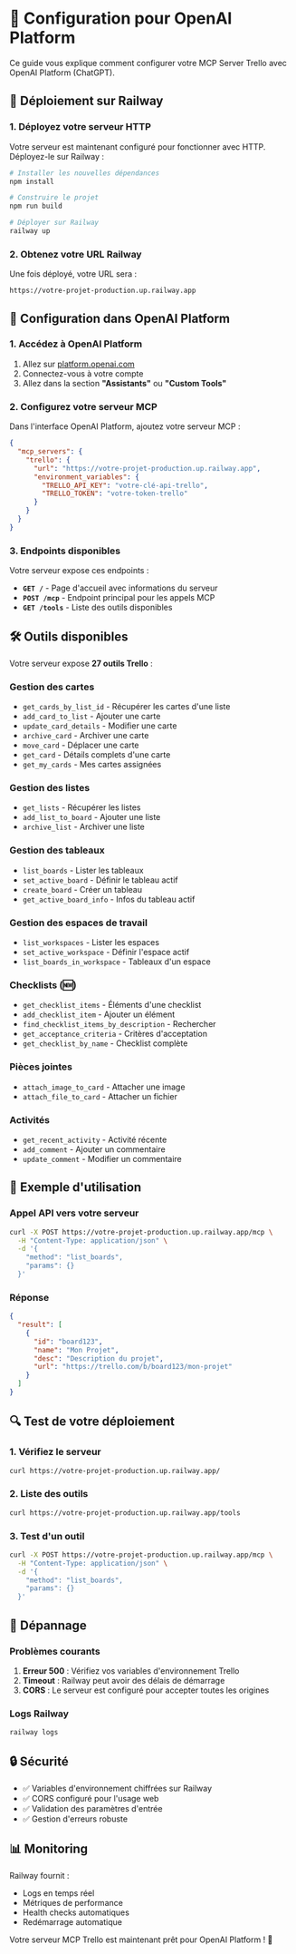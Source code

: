 # 🤖 Configuration pour OpenAI Platform

Ce guide vous explique comment configurer votre MCP Server Trello avec OpenAI Platform (ChatGPT).

## 🚀 **Déploiement sur Railway**

### 1. Déployez votre serveur HTTP

Votre serveur est maintenant configuré pour fonctionner avec HTTP. Déployez-le sur Railway :

```bash
# Installer les nouvelles dépendances
npm install

# Construire le projet
npm run build

# Déployer sur Railway
railway up
```

### 2. Obtenez votre URL Railway

Une fois déployé, votre URL sera :
```
https://votre-projet-production.up.railway.app
```

## 🔧 **Configuration dans OpenAI Platform**

### 1. Accédez à OpenAI Platform

1. Allez sur [platform.openai.com](https://platform.openai.com)
2. Connectez-vous à votre compte
3. Allez dans la section **"Assistants"** ou **"Custom Tools"**

### 2. Configurez votre serveur MCP

Dans l'interface OpenAI Platform, ajoutez votre serveur MCP :

```json
{
  "mcp_servers": {
    "trello": {
      "url": "https://votre-projet-production.up.railway.app",
      "environment_variables": {
        "TRELLO_API_KEY": "votre-clé-api-trello",
        "TRELLO_TOKEN": "votre-token-trello"
      }
    }
  }
}
```

### 3. Endpoints disponibles

Votre serveur expose ces endpoints :

- **`GET /`** - Page d'accueil avec informations du serveur
- **`POST /mcp`** - Endpoint principal pour les appels MCP
- **`GET /tools`** - Liste des outils disponibles

## 🛠️ **Outils disponibles**

Votre serveur expose **27 outils Trello** :

### Gestion des cartes
- `get_cards_by_list_id` - Récupérer les cartes d'une liste
- `add_card_to_list` - Ajouter une carte
- `update_card_details` - Modifier une carte
- `archive_card` - Archiver une carte
- `move_card` - Déplacer une carte
- `get_card` - Détails complets d'une carte
- `get_my_cards` - Mes cartes assignées

### Gestion des listes
- `get_lists` - Récupérer les listes
- `add_list_to_board` - Ajouter une liste
- `archive_list` - Archiver une liste

### Gestion des tableaux
- `list_boards` - Lister les tableaux
- `set_active_board` - Définir le tableau actif
- `create_board` - Créer un tableau
- `get_active_board_info` - Infos du tableau actif

### Gestion des espaces de travail
- `list_workspaces` - Lister les espaces
- `set_active_workspace` - Définir l'espace actif
- `list_boards_in_workspace` - Tableaux d'un espace

### Checklists (🆕)
- `get_checklist_items` - Éléments d'une checklist
- `add_checklist_item` - Ajouter un élément
- `find_checklist_items_by_description` - Rechercher
- `get_acceptance_criteria` - Critères d'acceptation
- `get_checklist_by_name` - Checklist complète

### Pièces jointes
- `attach_image_to_card` - Attacher une image
- `attach_file_to_card` - Attacher un fichier

### Activités
- `get_recent_activity` - Activité récente
- `add_comment` - Ajouter un commentaire
- `update_comment` - Modifier un commentaire

## 📝 **Exemple d'utilisation**

### Appel API vers votre serveur

```bash
curl -X POST https://votre-projet-production.up.railway.app/mcp \
  -H "Content-Type: application/json" \
  -d '{
    "method": "list_boards",
    "params": {}
  }'
```

### Réponse

```json
{
  "result": [
    {
      "id": "board123",
      "name": "Mon Projet",
      "desc": "Description du projet",
      "url": "https://trello.com/b/board123/mon-projet"
    }
  ]
}
```

## 🔍 **Test de votre déploiement**

### 1. Vérifiez le serveur

```bash
curl https://votre-projet-production.up.railway.app/
```

### 2. Liste des outils

```bash
curl https://votre-projet-production.up.railway.app/tools
```

### 3. Test d'un outil

```bash
curl -X POST https://votre-projet-production.up.railway.app/mcp \
  -H "Content-Type: application/json" \
  -d '{
    "method": "list_boards",
    "params": {}
  }'
```

## 🚨 **Dépannage**

### Problèmes courants

1. **Erreur 500** : Vérifiez vos variables d'environnement Trello
2. **Timeout** : Railway peut avoir des délais de démarrage
3. **CORS** : Le serveur est configuré pour accepter toutes les origines

### Logs Railway

```bash
railway logs
```

## 🔒 **Sécurité**

- ✅ Variables d'environnement chiffrées sur Railway
- ✅ CORS configuré pour l'usage web
- ✅ Validation des paramètres d'entrée
- ✅ Gestion d'erreurs robuste

## 📊 **Monitoring**

Railway fournit :
- Logs en temps réel
- Métriques de performance
- Health checks automatiques
- Redémarrage automatique

Votre serveur MCP Trello est maintenant prêt pour OpenAI Platform ! 🎉

